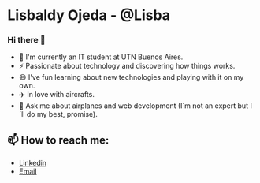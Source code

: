 # Lisbaldy Ojeda - @Lisba

### Hi there 👋

- 🌱 I'm currently an IT student at UTN Buenos Aires.
- ⚡ Passionate about technology and discovering how things works.
- 😄 I've fun learning about new technologies and playing with it on my own.
- ✈️ In love with aircrafts.
- 💬 Ask me about airplanes and web development (I´m not an expert but I´ll do my best, promise).

## 📫 How to reach me:

- [Linkedin](https://www.linkedin.com/in/lisbaldyojeda/)
- [Email](lisba7474@gmail.com)
<!--
**Lisba/Lisba** is a ✨ _special_ ✨ repository because its `README.md` (this file) appears on your GitHub profile.

Here are some ideas to get you started:

- 🔭 I’m currently working on ...
- 🌱 I’m currently learning ...
- 👯 I’m looking to collaborate on ...
- 🤔 I’m looking for help with ...
- 💬 Ask me about ...
- 📫 How to reach me: ...
- 😄 Pronouns: ...
- ⚡ Fun fact: ...
-->
